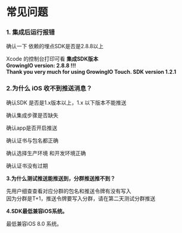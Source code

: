 # 常见问题

### 1. 集成后运行报错 <a id="ios_1"></a>

确认一下 依赖的埋点SDK是否是2.8.8以上  
  
Xcode 的控制台打印可看 **集成SDK版本  
GrowingIO version: 2.8.8 !!!  
Thank you very much for using GrowingIO Touch. SDK version 1.2.1**

### 2.为什么 iOS 收不到推送消息？ <a id="ios_1"></a>

确认SDK 是否是1.x版本以上，1.x 以下版本不能推送

确认集成步骤是否缺失

确认app是否开启推送

确认证书与包名都正确

确认选择生产环境 和开发环境正确

确认证书没有过期

**3.为什么测试推送能推送到，分群推送推不到？**

先用户细查查看对应分群的包名和推送令牌有没有写入  
因为分群是T+1，推送令牌要写入分群，请在第二天测试分群推送

**4.SDK最低兼容iOS系统。**

最低兼容iOS 8.0 系统。  
  




